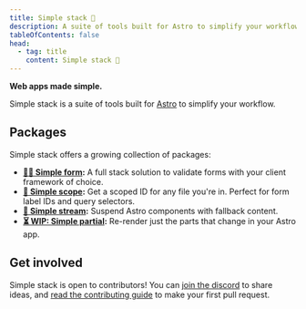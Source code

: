```yaml
---
title: Simple stack 🌱
description: A suite of tools built for Astro to simplify your workflow.
tableOfContents: false
head:
  - tag: title
    content: Simple stack 🌱
---
```


**Web apps made simple.**

Simple stack is a suite of tools built for [Astro](https://astro.build) to simplify your workflow.

## Packages

Simple stack offers a growing collection of packages:

- **[🧘‍♂️ Simple form](/packages/form):** A full stack solution to validate forms with your client framework of choice.
- **[🔎 Simple scope](/packages/scope):** Get a scoped ID for any file you're in. Perfect for form label IDs and query selectors.
- **[🌊 Simple stream](/packages/stream):** Suspend Astro components with fallback content.
- **[⏳ WIP: Simple partial](/packages/partial):** Re-render just the parts that change in your Astro app.

## Get involved

Simple stack is open to contributors! You can [join the discord](https://wtw.dev/chat) to share ideas, and [read the contributing guide](https://github.com/bholmesdev/simple-stack/blob/main/CONTRIBUTING.md) to make your first pull request.
